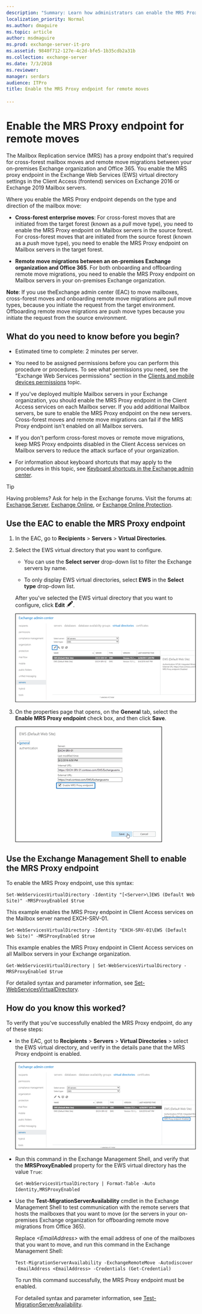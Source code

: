 ```yaml
---
description: "Summary: Learn how administrators can enable the MRS Proxy endpoint that's required for on-premises Exchange Server mailbox moves between Active Directory forests or Office 365."
localization_priority: Normal
ms.author: dmaguire
ms.topic: article
author: msdmaguire
ms.prod: exchange-server-it-pro
ms.assetid: 9840f712-127e-4c2d-bfe5-1b35cdb2a31b
ms.collection: exchange-server
ms.date: 7/3/2018
ms.reviewer:
manager: serdars
audience: ITPro
title: Enable the MRS Proxy endpoint for remote moves

---
```


# Enable the MRS Proxy endpoint for remote moves

The Mailbox Replication service (MRS) has a proxy endpoint that's required for cross-forest mailbox moves and remote move migrations between your on-premises Exchange organization and Office 365. You enable the MRS proxy endpoint in the Exchange Web Services (EWS) virtual directory settings in the Client Access (frontend) services on Exchange 2016 or Exchange 2019 Mailbox servers.

Where you enable the MRS Proxy endpoint depends on the type and direction of the mailbox move:

- **Cross-forest enterprise moves**: For cross-forest moves that are initiated from the target forest (known as a *pull* move type), you need to enable the MRS Proxy endpoint on Mailbox servers in the source forest. For cross-forest moves that are initiated from the source forest (known as a *push* move type), you need to enable the MRS Proxy endpoint on Mailbox servers in the target forest.

- **Remote move migrations between an on-premises Exchange organization and Office 365**. For both onboarding and offboarding remote move migrations, you need to enable the MRS Proxy endpoint on Mailbox servers in your on-premises Exchange organization.

 **Note**: If you use theExchange admin center (EAC) to move mailboxes, cross-forest moves and onboarding remote move migrations are pull move types, because you initiate the request from the target environment. Offboarding remote move migrations are push move types because you initiate the request from the source environment.

## What do you need to know before you begin?

- Estimated time to complete: 2 minutes per server.

- You need to be assigned permissions before you can perform this procedure or procedures. To see what permissions you need, see the "Exchange Web Services permissions" section in the [Clients and mobile devices permissions](../../permissions/feature-permissions/client-and-mobile-device-permissions.md) topic.

- If you've deployed multiple Mailbox servers in your Exchange organization, you should enable the MRS Proxy endpoint in the Client Access services on each Mailbox server. If you add additional Mailbox servers, be sure to enable the MRS Proxy endpoint on the new servers. Cross-forest moves and remote move migrations can fail if the MRS Proxy endpoint isn't enabled on all Mailbox servers.

- If you don't perform cross-forest moves or remote move migrations, keep MRS Proxy endpoints disabled in the Client Access services on Mailbox servers to reduce the attack surface of your organization.

- For information about keyboard shortcuts that may apply to the procedures in this topic, see [Keyboard shortcuts in the Exchange admin center](../../about-documentation/exchange-admin-center-keyboard-shortcuts.md).

> [!TIP]
> Having problems? Ask for help in the Exchange forums. Visit the forums at: [Exchange Server](https://go.microsoft.com/fwlink/p/?linkId=60612), [Exchange Online](https://go.microsoft.com/fwlink/p/?linkId=267542), or [Exchange Online Protection](https://go.microsoft.com/fwlink/p/?linkId=285351).

## Use the EAC to enable the MRS Proxy endpoint

1. In the EAC, go to **Recipients** \> **Servers** \> **Virtual Directories**.

2. Select the EWS virtual directory that you want to configure.

   - You can use the **Select server** drop-down list to filter the Exchange servers by name.

   - To only display EWS virtual directories, select **EWS** in the **Select type** drop-down list.

   After you've selected the EWS virtual directory that you want to configure, click **Edit** ![Edit icon](../../media/ITPro_EAC_EditIcon.png).

   ![In the EAC, go to Servers \> Virtual Directories, and select the EWS virtual directory](../../media/2d65b172-eadd-49d5-ab70-9500b2e2e6f6.png)

3. On the properties page that opens, on the **General** tab, select the **Enable MRS Proxy endpoint** check box, and then click **Save**.

   ![In the EAC, on the General tab in the properties of the EWS virtual directory, select Enable MRS Proxy endpoint](../../media/ddbcbe12-9b97-4bb4-8015-1e5eb229a191.png)

## Use the Exchange Management Shell to enable the MRS Proxy endpoint

To enable the MRS Proxy endpoint, use this syntax:

```
Set-WebServicesVirtualDirectory -Identity "[<Server>\]EWS (Default Web Site)" -MRSProxyEnabled $true
```

This example enables the MRS Proxy endpoint in Client Access services on the Mailbox server named EXCH-SRV-01.

```
Set-WebServicesVirtualDirectory -Identity "EXCH-SRV-01\EWS (Default Web Site)" -MRSProxyEnabled $true
```

This example enables the MRS Proxy endpoint in Client Access services on all Mailbox servers in your Exchange organization.

```
Get-WebServicesVirtualDirectory | Set-WebServicesVirtualDirectory -MRSProxyEnabled $true
```

For detailed syntax and parameter information, see [Set-WebServicesVirtualDirectory](https://technet.microsoft.com/library/35871cc3-6e8f-48bc-86ed-8703c0e178f3.aspx).

## How do you know this worked?

To verify that you've successfully enabled the MRS Proxy endpoint, do any of these steps:

- In the EAC, got to **Recipients** \> **Servers** \> **Virtual Directories** \> select the EWS virtual directory, and verify in the details pane that the MRS Proxy endpoint is enabled.

  ![In the EAC, select the EWS virtual directory, and verify that the MRS Proxy endpoint is enabled in the details pane.](../../media/3999dc9a-44a1-442d-bda7-866c365f7846.png)

- Run this command in the Exchange Management Shell, and verify that the **MRSProxyEnabled** property for the EWS virtual directory has the value `True`:

  ```
  Get-WebServicesVirtualDirectory | Format-Table -Auto Identity,MRSProxyEnabled
  ```

- Use the **Test-MigrationServerAvailability** cmdlet in the Exchange Management Shell to test communication with the remote servers that hosts the mailboxes that you want to move (or the servers in your on-premises Exchange organization for offboarding remote move migrations from Office 365).

  Replace _\<EmailAddress\>_ with the email address of one of the mailboxes that you want to move, and run this command in the Exchange Management Shell:

  ```
  Test-MigrationServerAvailability -ExchangeRemoteMove -Autodiscover -EmailAddress <EmailAddress> -Credentials (Get-Credential)
  ```

  To run this command successfully, the MRS Proxy endpoint must be enabled.

  For detailed syntax and parameter information, see [Test-MigrationServerAvailability](https://technet.microsoft.com/library/a0959dbe-94ae-4f2e-8e2c-e5d5bd5e1521.aspx).
